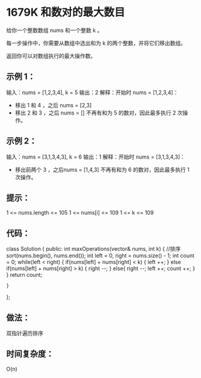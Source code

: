 # 1679K 和数对的最大数目

给你一个整数数组 nums 和一个整数 k 。

每一步操作中，你需要从数组中选出和为 k 的两个整数，并将它们移出数组。

返回你可以对数组执行的最大操作数。

 

## 示例 1：

输入：nums = [1,2,3,4], k = 5
输出：2
解释：开始时 nums = [1,2,3,4]：
- 移出 1 和 4 ，之后 nums = [2,3]
- 移出 2 和 3 ，之后 nums = []
不再有和为 5 的数对，因此最多执行 2 次操作。
## 示例 2：

输入：nums = [3,1,3,4,3], k = 6
输出：1
解释：开始时 nums = [3,1,3,4,3]：
- 移出前两个 3 ，之后nums = [1,4,3]
不再有和为 6 的数对，因此最多执行 1 次操作。
 

## 提示：

1 <= nums.length <= 105
1 <= nums[i] <= 109
1 <= k <= 109

## 代码：
class Solution {
public:
    int maxOperations(vector<int>& nums, int k) {
        //排序
        sort(nums.begin(), nums.end());
        int left = 0, right = nums.size() - 1;
        int count = 0;
        while(left < right)
        {
            if(nums[left] + nums[right] < k)
            {
                left ++;
            }
            else if(nums[left] + nums[right] > k)
            {
                right --;
            }
            else{
                right --;
                left ++;
                count ++;
            }
        }
        return count;

    }
};


## 做法：
双指针遍历排序

## 时间复杂度：
O(n)
